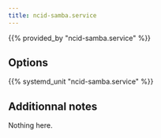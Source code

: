 ```yaml
---
title: ncid-samba.service
---
```


{{% provided_by "ncid-samba.service" %}}

## Options

{{% systemd_unit "ncid-samba.service" %}}

## Additionnal notes

Nothing here.